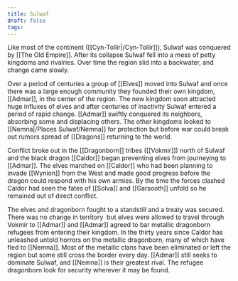 ```yaml
---
title: Sulwaf
draft: false
tags:
---
```

 
Like most of the continent ([[Cyn-Tollir|/Cyn-Tollir]]), Sulwaf was conquered by [[The Old Empire]]. After its collapse Sulwaf fell into a mess of petty kingdoms and rivalries. Over time the region slid into a backwater, and change came slowly. 

Over a period of centuries a group of [[Elves]] moved into Sulwaf and once there was a large enough community they founded their own kingdom, [[Admar]], in the center of the region. The new kingdom soon attracted huge influxes of elves and after centuries of inactivity Sulwaf entered a period of rapid change. [[Admar]] swiftly conquered its neighbors, absorbing some and displacing others. The other kingdoms looked to [[Nemna|/Places Sulwaf/Nemna]] for protection but before war could break out rumors spread of [[Dragons]] returning to the world.

Conflict broke out in the [[Dragonborn]] tribes ([[Vokmir]]) north of Sulwaf and the black dragon [[Caldor]] began preventing elves from journeying to [[Admar]]. The elves marched on [[Caldor]] who had been planning to invade [[Wynion]] from the West and made good progress before the dragon could respond with his own armies. By the time the forces clashed Caldor had seen the fates of [[Solva]] and [[Garsooth]] unfold so he remained out of direct conflict. 

The elves and dragonborn fought to a standstill and a treaty was secured. There was no change in territory  but elves were allowed to travel through Vokmir to [[Admar]] and [[Admar]] agreed to bar metallic dragonborn refugees from entering their kingdom. In the thirty years since Caldor has unleashed untold horrors on the metallic dragonborn, many of which have fled to [[Nemna]]. Most of the metallic clans have been eliminated or left the region but some still cross the border every day. [[Admar]] still seeks to dominate Sulwaf, and [[Nemna]] is their greatest rival. The refugee dragonborn look for security wherever it may be found.